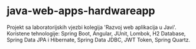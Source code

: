 # java-web-apps-hardwareapp
Projekt sa laboratorijskih vjezbi kolegija 'Razvoj web aplikacija u Javi'.
Koristene tehnologije: Spring Boot, Angular, JUnit, Lombok, H2 Database, Spring Data JPA i Hibernate, Spring Data JDBC, JWT Token, Spring Quartz.
